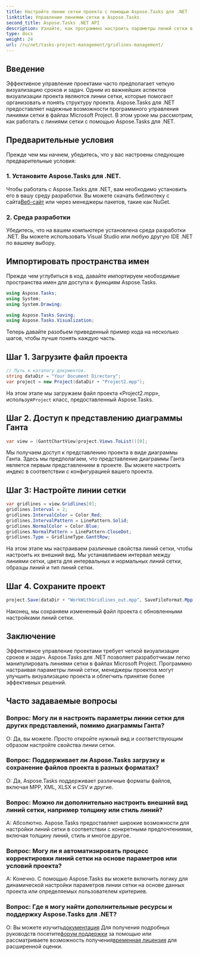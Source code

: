 ```yaml
---
title: Настройте линии сетки проекта с помощью Aspose.Tasks для .NET
linktitle: Управление линиями сетки в Aspose.Tasks
second_title: Aspose.Tasks .NET API
description: Узнайте, как программно настроить параметры линий сетки в файлах Microsoft Project с помощью Aspose.Tasks для .NET, визуализации проектов и повышения эффективности управления.
type: docs
weight: 24
url: /ru/net/tasks-project-management/gridlines-management/
---
```

## Введение
Эффективное управление проектами часто предполагает четкую визуализацию сроков и задач. Одним из важнейших аспектов визуализации проекта являются линии сетки, которые помогают организовать и понять структуру проекта. Aspose.Tasks для .NET предоставляет надежные возможности программного управления линиями сетки в файлах Microsoft Project. В этом уроке мы рассмотрим, как работать с линиями сетки с помощью Aspose.Tasks для .NET.
## Предварительные условия
Прежде чем мы начнем, убедитесь, что у вас настроены следующие предварительные условия:
### 1. Установите Aspose.Tasks для .NET.
Чтобы работать с Aspose.Tasks для .NET, вам необходимо установить его в вашу среду разработки. Вы можете скачать библиотеку с сайта[Веб-сайт](https://releases.aspose.com/tasks/net/) или через менеджеры пакетов, такие как NuGet.
### 2. Среда разработки
Убедитесь, что на вашем компьютере установлена среда разработки .NET. Вы можете использовать Visual Studio или любую другую IDE .NET по вашему выбору.
## Импортировать пространства имен
Прежде чем углубиться в код, давайте импортируем необходимые пространства имен для доступа к функциям Aspose.Tasks.

```csharp
using Aspose.Tasks;
using System;
using System.Drawing;

using Aspose.Tasks.Saving;
using Aspose.Tasks.Visualization;
```

Теперь давайте разобьем приведенный пример кода на несколько шагов, чтобы лучше понять каждую часть.
## Шаг 1. Загрузите файл проекта
```csharp
// Путь к каталогу документов.
string dataDir = "Your Document Directory";
var project = new Project(dataDir + "Project2.mpp");
```
 На этом этапе мы загружаем файл проекта «Project2.mpp», используя`Project` класс, предоставленный Aspose.Tasks.
## Шаг 2. Доступ к представлению диаграммы Ганта
```csharp
var view = (GanttChartView)project.Views.ToList()[0];
```
Мы получаем доступ к представлению проекта в виде диаграммы Ганта. Здесь мы предполагаем, что представление диаграммы Ганта является первым представлением в проекте. Вы можете настроить индекс в соответствии с конфигурацией вашего проекта.
## Шаг 3: Настройте линии сетки
```csharp
var gridlines = view.Gridlines[0];
gridlines.Interval = 2;
gridlines.IntervalColor = Color.Red;
gridlines.IntervalPattern = LinePattern.Solid;
gridlines.NormalColor = Color.Blue;
gridlines.NormalPattern = LinePattern.CloseDot;
gridlines.Type = GridlineType.GanttRow;
```
На этом этапе мы настраиваем различные свойства линий сетки, чтобы настроить их внешний вид. Мы устанавливаем интервал между линиями сетки, цвета для интервальных и нормальных линий сетки, образцы линий и тип линий сетки.
## Шаг 4. Сохраните проект
```csharp
project.Save(dataDir + "WorkWithGridlines_out.mpp", SaveFileFormat.Mpp);
```
Наконец, мы сохраняем измененный файл проекта с обновленными настройками линий сетки.
## Заключение
Эффективное управление проектами требует четкой визуализации сроков и задач. Aspose.Tasks для .NET позволяет разработчикам легко манипулировать линиями сетки в файлах Microsoft Project. Программно настраивая параметры линий сетки, менеджеры проектов могут улучшить визуализацию проекта и облегчить принятие более эффективных решений.
## Часто задаваемые вопросы
### Вопрос: Могу ли я настроить параметры линии сетки для других представлений, помимо диаграммы Ганта?
О: Да, вы можете. Просто откройте нужный вид и соответствующим образом настройте свойства линии сетки.
### Вопрос: Поддерживает ли Aspose.Tasks загрузку и сохранение файлов проекта в разных форматах?
О: Да, Aspose.Tasks поддерживает различные форматы файлов, включая MPP, XML, XLSX и CSV и другие.
### Вопрос: Можно ли дополнительно настроить внешний вид линий сетки, например толщину или стиль линий?
А: Абсолютно. Aspose.Tasks предоставляет широкие возможности для настройки линий сетки в соответствии с конкретными предпочтениями, включая толщину линий, стиль и многое другое.
### Вопрос: Могу ли я автоматизировать процесс корректировки линий сетки на основе параметров или условий проекта?
А: Конечно. С помощью Aspose.Tasks вы можете включить логику для динамической настройки параметров линии сетки на основе данных проекта или определяемых пользователем критериев.
### Вопрос: Где я могу найти дополнительные ресурсы и поддержку Aspose.Tasks для .NET?
 О: Вы можете изучить[документация](https://reference.aspose.com/tasks/net/) Для получения подробных руководств посетите[форум поддержки](https://forum.aspose.com/c/tasks/15) за помощью или рассматриваете возможность получения[временная лицензия](https://purchase.aspose.com/temporary-license/) для расширенной оценки.